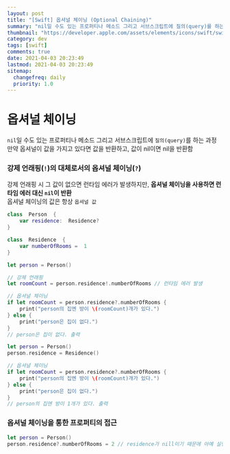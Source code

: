 ```yaml
---
layout: post
title: "[Swift] 옵셔널 체이닝 (Optional Chaining)"
summary: "nil일 수도 있는 프로퍼티나 메소드 그리고 서브스크립트에 질의(query)를 하는 과정"
thumbnail: "https://developer.apple.com/assets/elements/icons/swift/swift-256x256.png"
category: dev
tags: [swift]
comments: true
date: 2021-04-03 20:23:49
lastmod: 2021-04-03 20:23:49
sitemap: 
  changefreq: daily
  priority: 1.0
---
```

# 옵셔널 체이닝

`nil`일 수도 있는 프로퍼티나 메소드 그리고 서브스크립트에 `질의(query)`를 하는 과정  
만약 옵셔널이 값을 가지고 있다면 값을 반환하고, 값이 nil이면 nil을 반환함

### 강제 언래핑(`!`)의 대체로서의 옵셔널 체이닝(`?`)

강제 언래핑 시 그 값이 없으면 런타임 에러가 발생하지만, **옵셔널 체이닝을 사용하면 런타임 에러 대신 `nil`이 반환**  
옵셔널 체이닝의 값은 항상 `옵셔널 값`


```swift
class  Person  {
	var residence:  Residence?
}

class  Residence  {
	var numberOfRooms =  1
}
```

```swift
let person = Person()

// 강제 언래핑
let roomCount = person.residence!.numberOfRooms // 런타임 에러 발생

// 옵셔널 체이닝
if let roomCount = person.residence?.numberOfRooms {
	print("person의 집엔 방이 \(roomCount)개가 있다.")
} else {
	print("person은 집이 없다.")
}
// person은 집이 없다. 출력
```

```swift
let person = Person()
person.residence = Residence()

// 옵셔널 체이닝
if let roomCount = person.residence?.numberOfRooms {
	print("person의 집엔 방이 \(roomCount)개가 있다.")
} else {
	print("person은 집이 없다.")
}
// person의 집엔 방이 1개가 있다. 출력
```

### 옵셔널 체이닝을 통한 프로퍼티의 접근

```swift
let person = Person()
person.residence?.numberOfRooms = 2 // residence가 nill이기 때문에 아예 실행되지 않음
```